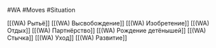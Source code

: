 #WA #Moves #Situation 

[[(WA) Рытьё]]
[[(WA) Высвобождение]]
[[(WA) Изобретение]]
[[(WA) Отдых]]
[[(WA) Партнёрство]]
[[(WA) Рождение детёнышей]]
[[(WA) Стычка]]
[[(WA) Уход]]
[[(WA) Развитие]]



